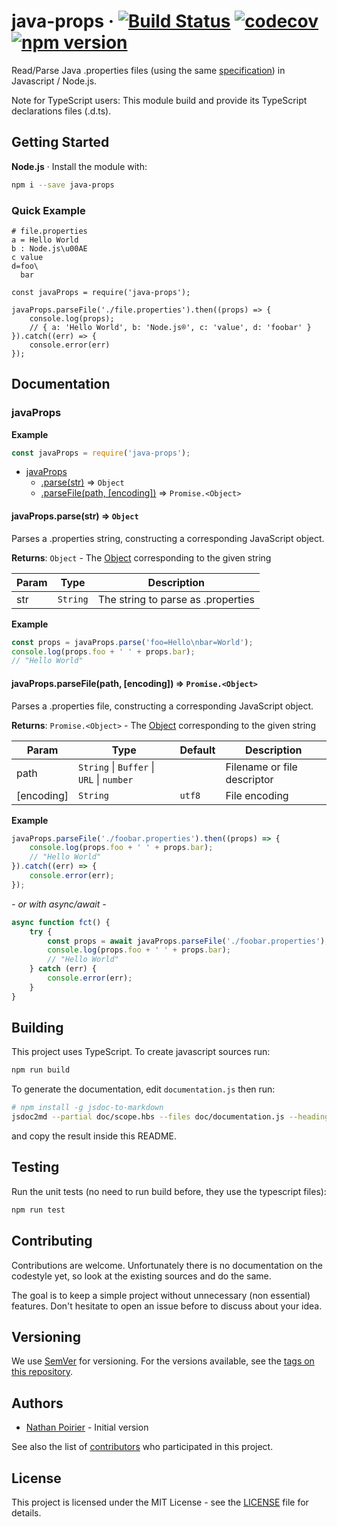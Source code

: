 # java-props &middot; [![Build Status](https://travis-ci.org/nathan818fr/node-java-props.svg?branch=master)](https://travis-ci.org/nathan818fr/node-java-props) [![codecov](https://codecov.io/gh/nathan818fr/node-java-props/branch/master/graph/badge.svg)](https://codecov.io/gh/nathan818fr/node-java-props) [![npm version](https://badge.fury.io/js/java-props.svg)](https://badge.fury.io/js/java-props)

Read/Parse Java .properties files (using the same [specification](https://docs.oracle.com/javase/10/docs/api/java/util/Properties.html#load%28java.io.Reader%29))
in Javascript / Node.js.

Note for TypeScript users:
This module build and provide its TypeScript declarations files (.d.ts).

## Getting Started

**Node.js** &middot; Install the module with:
```sh
npm i --save java-props
```

### Quick Example
```properties
# file.properties
a = Hello World
b : Node.js\u00AE
c value
d=foo\
  bar
```

```
const javaProps = require('java-props');

javaProps.parseFile('./file.properties').then((props) => {
    console.log(props);
    // { a: 'Hello World', b: 'Node.js®', c: 'value', d: 'foobar' }
}).catch((err) => {
    console.error(err)
});
```

## Documentation

<!-- jsdoc2md start -->
<a name="javaProps"></a>

### javaProps
**Example**
```js
const javaProps = require('java-props');
```

* [javaProps](#javaProps)
    * [.parse(str)](#javaProps.parse) ⇒ <code>Object</code>
    * [.parseFile(path, [encoding])](#javaProps.parseFile) ⇒ <code>Promise.&lt;Object&gt;</code>

<a name="javaProps.parse"></a>

#### javaProps.parse(str) ⇒ <code>Object</code>
Parses a .properties string, constructing a corresponding JavaScript object.

**Returns**: <code>Object</code> - The [Object](Object) corresponding to the given string

| Param | Type | Description |
| --- | --- | --- |
| str | <code>String</code> | The string to parse as .properties |

**Example**
```js
const props = javaProps.parse('foo=Hello\nbar=World');
console.log(props.foo + ' ' + props.bar);
// "Hello World"
```
<a name="javaProps.parseFile"></a>

#### javaProps.parseFile(path, [encoding]) ⇒ <code>Promise.&lt;Object&gt;</code>
Parses a .properties file, constructing a corresponding JavaScript object.

**Returns**: <code>Promise.&lt;Object&gt;</code> - The [Object](Object) corresponding to the given string

| Param | Type | Default | Description |
| --- | --- | --- | --- |
| path | <code>String</code> \| <code>Buffer</code> \| <code>URL</code> \| <code>number</code> |  | Filename or file descriptor |
| [encoding] | <code>String</code> | <code>utf8</code> | File encoding |

**Example**
```js
javaProps.parseFile('./foobar.properties').then((props) => {
    console.log(props.foo + ' ' + props.bar);
    // "Hello World"
}).catch((err) => {
    console.error(err);
});
```
*- or with async/await -*
```js
async function fct() {
    try {
        const props = await javaProps.parseFile('./foobar.properties');
        console.log(props.foo + ' ' + props.bar);
        // "Hello World"
    } catch (err) {
        console.error(err);
    }
}
```
<!-- jsdoc2md end -->

## Building

This project uses TypeScript. To create javascript sources run:
```sh
npm run build
```

To generate the documentation, edit `documentation.js` then run:
```sh
# npm install -g jsdoc-to-markdown
jsdoc2md --partial doc/scope.hbs --files doc/documentation.js --heading-depth 3 | xclip -selection c
```
and copy the result inside this README.

## Testing

Run the unit tests (no need to run build before, they use the typescript files):
```sh
npm run test
```

## Contributing

Contributions are welcome. Unfortunately there is no documentation on the
codestyle yet, so look at the existing sources and do the same.

The goal is to keep a simple project without unnecessary (non essential)
features.
Don't hesitate to open an issue before to discuss about your idea.

## Versioning

We use [SemVer](http://semver.org/) for versioning. For the versions available,
see the [tags on this repository](https://github.com/nathan818fr/node-java-props/tags).

## Authors

- [Nathan Poirier](https://github.com/nathan818fr) - Initial version

See also the list of [contributors](https://github.com/nathan818fr/node-java-props/contributors)
who participated in this project.

## License

This project is licensed under the MIT License - see the [LICENSE](./LICENSE)
file for details.
